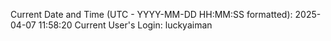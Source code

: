 Current Date and Time (UTC - YYYY-MM-DD HH:MM:SS formatted): 2025-04-07 11:58:20
Current User's Login: luckyaiman
